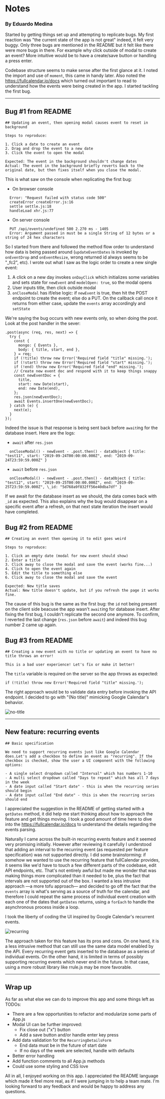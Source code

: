 # Notes

### By Eduardo Medina

Started by getting things set up and attempting to replicate bugs. My first reaction was "the current state of the app is not great" indeed, it felt very buggy. Only three bugs are mentioned in the README but it felt like there were more bugs in there. For example why click outside of modal to create an event? More intuitive would be to have a create/save button or handling a press enter.

Codebase structure seems to make sense after the first glance at it. I noted the import and use of `moment`, this came in handy later. Also noted the https://fullcalendar.io/docs which turned out important to read to understand how the events were being created in the app. I started tackling the first bug.

---

## Bug #1 from README

```
## Updating an event, then opening modal causes event to reset in background

Steps to reproduce:

1. Click a date to create an event
2. Drag and drop the event to a new date
3. Click the event to open the modal

Expected: The event in the background shouldn't change dates
Actual: The event in the background briefly reverts back to the original date, but then fixes itself when you close the modal.
```

This is what saw on the console when replicating the first bug:

- On browser console

```
  Error: "Request failed with status code 500"
  createError createError.js:16
  settle settle.js:18
  handleLoad xhr.js:77
```

- On server console

```
  PUT /api/events/undefined 500 2.270 ms - 1405
  Error: Argument passed in must be a single String of 12 bytes or a string of 24 hex characters
```

So I started from there and followed the method flow order to understand how data is being passed around (`updateEventDates` is invoked by `onEventDrop` and `onEventResize`, wrong returned id always seems to be "\_fc2", etc). I wrote out what I saw as the logic order to create a new single event:

1. A click on a new day invokes `onDayClick` which initializes some variables and sets state for `newEvent` and `modelOpen: true`, so the modal opens
2. User inputs title, then click outside modal
3. `onCloseModal` has if/else logic: if `newEvent` is true, then hit the POST endpoint to create the event; else do a PUT. On the callback call once it returns from either case, update the `events` array accordingly and `setState`

We're saying the bug occurs with new events only, so when doing the post. Look at the post handler in the sever:

```
.post(async (req, res, next) => {
  try {
    const {
      mongo: { Events },
      body: { title, start, end },
    } = req;
    if (!title) throw new Error('Required field "title" missing.');
    if (!start) throw new Error('Required field "start" missing.');
    if (!end) throw new Error('Required field "end" missing.');
    // Create new event doc and respond with it to keep things snappy
    const newEventDoc = {
      title,
      start: new Date(start),
      end: new Date(end),
    };
    res.json(newEventDoc);
    await Events.insertOne(newEventDoc);
  } catch (e) {
    next(e);
  }
});
```

Indeed the issue is that response is being sent back before `await`ing for the database insert. Here are the logs:

- `await` after `res.json`

```
  onCloseModal() - newEvent - .post.then() - dataObject { title: "test11", start: "2019-09-24T00:00:00.000Z", end: "2019-09-24T23:59:59.000Z" }
```

- `await` before `res.json`

```
  onCloseModal() - newEvent - .post.then() - dataObject { title: "test12", start: "2019-09-25T00:00:00.000Z", end: "2019-09-25T23:59:59.000Z", \_id: "5d768a9f832ff56e40dba7df" }
```

If we await for the database insert as we should, the data comes back with `_id` as expected. This also explains why the bug would disappear on a specific event after a refresh, on that next state iteration the insert would have completed.

## Bug #2 from README

```
## Creating an event then opening it to edit goes weird

Steps to reproduce:

1. Click an empty date (modal for new event should show)
2. Enter a title
3. Click away to close the modal and save the event (works fine...)
4. Click to open the event again
5. Edit the title to something else
6. Click away to close the modal and save the event

Expected: New title saves
Actual: New title doesn't update, but if you refresh the page it works fine.
```

The cause of this bug is the same as the first bug: the `id` not being present on the client side beacuse the app wasn't `await`ing for database insert. After fixing the first bug, I couldn't replicate the second one anymore. To confirm, I reverted the last change (`res.json` before `await`) and indeed this bug number 2 came up again.

## Bug #3 from README

```
## Creating a new event with no title or updating an event to have no title throws an error!

This is a bad user experience! Let's fix or make it better!
```

The `title` variable is required on the server so the app throws as expected:

```
if (!title) throw new Error('Required field "title" missing.');
```

The right approach would be to validate data entry before invoking the API endpoint. I decided to go with "(No title)" mimicking Google Calendar's behavior.

![no-title](./public/images/g-calendar-notitle.png)

---

## New feature: recurring events

```
## Basic specification

We need to support recurring events just like Google Calendar does.Let's add a checkbox to define an event as "recurring". If the checkbox is checked, show the user a UI component with the following options:

- A single select dropdown called "Interval" which has numbers 1-10
- A multi select dropdown called "Days to repeat" which has all 7 days in the week
- A date input called "Start date" - this is when the recurring series should begin
- A date input called "End date" - this is when the recurring series should end
```

I appreciated the suggestion in the README of getting started with a `getDates` method, it did help me start thinking about how to approach the feature and get things moving. I took a good amount of time here to dive into the https://fullcalendar.io/docs to understand the details regarding the events parsing.

Naturally I came across the built-in recurring events feature and it seemed very promising initially. However after reviewing it carefully I understood that adding an interval to the recurring event (as requested per feature specification) was not supported directly. I did some brainstorming: if somehow we wanted to use the recurring feature that fullCalendar provides, it seems like we'd have to touch a few different parts of the codebase, edit API endpoints, etc. That's not entirely awful but made me wonder that was making things more complicated than it needed to be, plus the fact that intervals are not supported out of the box. I wanted a less intrusive approach —a more tofu approach— and decided to go off the fact that the `events` array is what's serving as a source of truth for the calendar, and therefore I could repeat the same process of individual event creation with each one of the dates that `getDates` returns, using a `forEach` to handle the asynchronous process inside a loop.

I took the liberty of coding the UI inspired by Google Calendar's recurrent events.

![recurring](./public/images/g-calendar-recur.png)

The approach taken for this feature has its pros and cons. On one hand, it is a less intrusive method that can still use the same data model enabled by the API. Every recurring event gets inserted to the database as a series of individual events. On the other hand, it is limited in terms of possibly supporting recurring events which never end in the future. In that case, using a more robust library like rrule.js may be more favorable.

---

## Wrap up

As far as what else we can do to improve this app and some things left as TODOs:

- There are a few opportunities to refactor and modularize some parts of App.js
- Modal UI can be further improved:
  - Fix close out ("x") button
  - Add a save button and/or handle enter key press
- Add data validation for the `RecurringDetailsForm`
  - End data must be in the future of start date
  - If no days of the week are selected, handle with defaults
- Better error handling
- Add function comments to all App.js methods
- Could use some styling and CSS love

All in all, I enjoyed working on this app. I appreciated the README language which made it feel more real, as if I were jumping in to help a team mate. I'm looking forward to any feedback and would be happy to address any questions.
